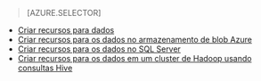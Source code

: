 > [AZURE.SELECTOR]
- [Criar recursos para dados](../articles/machine-learning-data-science-create-features.md)
- [Criar recursos para os dados no armazenamento de blob Azure](../articles/machine-learning-data-science-create-features-blob.md)
- [Criar recursos para os dados no SQL Server](../articles/machine-learning/machine-learning-data-science-create-features-sql-server.md)
- [Criar recursos para os dados em um cluster de Hadoop usando consultas Hive](../articles/machine-learning/machine-learning-data-science-create-features-hive.md)
